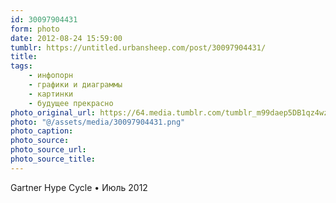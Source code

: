 ```yaml
---
id: 30097904431
form: photo
date: 2012-08-24 15:59:00
tumblr: https://untitled.urbansheep.com/post/30097904431/
title:
tags:
    - инфопорн
    - графики и диаграммы
    - картинки
    - будущее прекрасно
photo_original_url: https://64.media.tumblr.com/tumblr_m99daep5DB1qz4wzio1_1280.png
photo: "@/assets/media/30097904431.png"
photo_caption:
photo_source:
photo_source_url:
photo_source_title:
---
```


<p>Gartner Hype Cycle • Июль 2012</p>
